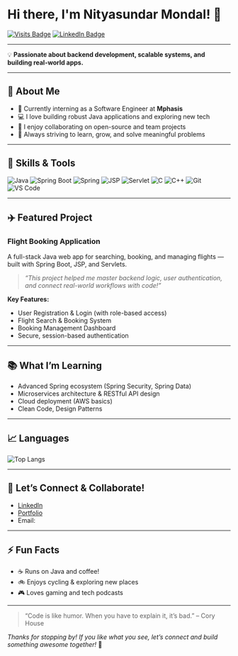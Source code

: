# Hi there, I'm Nityasundar Mondal! 👋

[![Visits Badge](https://komarev.com/ghpvc/?username=nityasundar2743&color=blue)](https://github.com/nityasundar2743)
[![LinkedIn Badge](https://img.shields.io/badge/-LinkedIn-blue?logo=linkedin&logoColor=white)](#) <!-- Add your LinkedIn link here -->

---

💡 **Passionate about backend development, scalable systems, and building real-world apps.**

---

## 🚀 About Me

- 🏢 Currently interning as a Software Engineer at **Mphasis**
- 💻 I love building robust Java applications and exploring new tech
- 🤝 I enjoy collaborating on open-source and team projects
- 🎯 Always striving to learn, grow, and solve meaningful problems

---

## 💼 Skills & Tools

![Java](https://img.shields.io/badge/Java-ED8B00?style=flat&logo=java&logoColor=white)
![Spring Boot](https://img.shields.io/badge/Spring_Boot-6DB33F?style=flat&logo=spring-boot&logoColor=white)
![Spring](https://img.shields.io/badge/Spring-6DB33F?style=flat&logo=spring&logoColor=white)
![JSP](https://img.shields.io/badge/JSP-blue?style=flat)
![Servlet](https://img.shields.io/badge/Servlet-blue?style=flat)
![C](https://img.shields.io/badge/C-00599C?style=flat&logo=c&logoColor=white)
![C++](https://img.shields.io/badge/C++-00599C?style=flat&logo=c%2B%2B&logoColor=white)
![Git](https://img.shields.io/badge/Git-F05032?style=flat&logo=git&logoColor=white)
![VS Code](https://img.shields.io/badge/VS%20Code-007ACC?style=flat&logo=visual-studio-code&logoColor=white)

---

## ✈️ Featured Project

### Flight Booking Application
A full-stack Java web app for searching, booking, and managing flights — built with Spring Boot, JSP, and Servlets.

> _“This project helped me master backend logic, user authentication, and connect real-world workflows with code!”_

**Key Features:**
- User Registration & Login (with role-based access)
- Flight Search & Booking System
- Booking Management Dashboard
- Secure, session-based authentication

---

## 📚 What I’m Learning

- Advanced Spring ecosystem (Spring Security, Spring Data)
- Microservices architecture & RESTful API design
- Cloud deployment (AWS basics)
- Clean Code, Design Patterns

---

## 📈 Languages

![Top Langs](https://github-readme-stats.vercel.app/api/top-langs/?username=nityasundar2743&layout=compact&theme=radical)

---

## 🤝 Let’s Connect & Collaborate!

- [LinkedIn](#) <!-- Add your LinkedIn link -->
- [Portfolio](#) <!-- Add your site if you have one -->
- Email: <!-- Add your email if you want -->

---

## ⚡ Fun Facts

- ☕ Runs on Java and coffee!
- 🚲 Enjoys cycling & exploring new places
- 🎮 Loves gaming and tech podcasts

---

> “Code is like humor. When you have to explain it, it’s bad.” – Cory House

_Thanks for stopping by! If you like what you see, let’s connect and build something awesome together!_ 🚀
